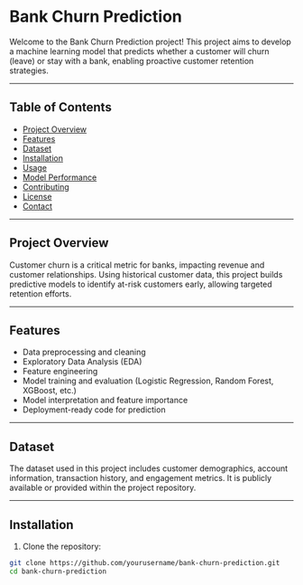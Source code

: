 # Bank Churn Prediction
Welcome to the Bank Churn Prediction project! This project aims to develop a machine learning model that predicts whether a customer will churn (leave) or stay with a bank, enabling proactive customer retention strategies.

---

## Table of Contents

- [Project Overview](#project-overview)
- [Features](#features)
- [Dataset](#dataset)
- [Installation](#installation)
- [Usage](#usage)
- [Model Performance](#model-performance)
- [Contributing](#contributing)
- [License](#license)
- [Contact](#contact)

---

## Project Overview

Customer churn is a critical metric for banks, impacting revenue and customer relationships. Using historical customer data, this project builds predictive models to identify at-risk customers early, allowing targeted retention efforts.

---

## Features

- Data preprocessing and cleaning
- Exploratory Data Analysis (EDA)
- Feature engineering
- Model training and evaluation (Logistic Regression, Random Forest, XGBoost, etc.)
- Model interpretation and feature importance
- Deployment-ready code for prediction

---

## Dataset

The dataset used in this project includes customer demographics, account information, transaction history, and engagement metrics. It is publicly available or provided within the project repository.

---

## Installation

1. Clone the repository:
```bash
git clone https://github.com/yourusername/bank-churn-prediction.git
cd bank-churn-prediction
